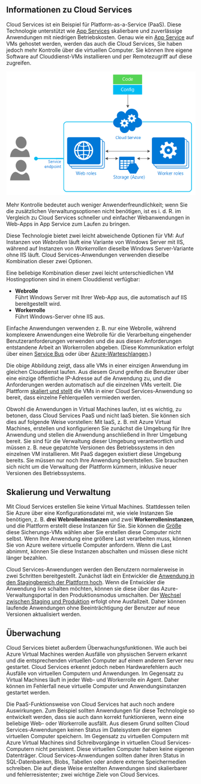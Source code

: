 <a name="tellmecs"></a>
## Informationen zu Cloud Services

Cloud Services ist ein Beispiel für Platform-as-a-Service (PaaS). Diese Technologie unterstützt wie [App Services](app-service-web-overview.md) skalierbare und zuverlässige Anwendungen mit niedrigen Betriebskosten. Genau wie ein [App Service](app-service-web-overview.md) auf VMs gehostet werden, werden das auch die Cloud Services, Sie haben jedoch mehr Kontrolle über die virtuellen Computer. Sie können Ihre eigene Software auf Clouddienst-VMs installieren und per Remotezugriff auf diese zugreifen.

![cs_diagramcs_diagram](./media/cloud-services-choose-me-content/diagram.png)

Mehr Kontrolle bedeutet auch weniger Anwenderfreundlichkeit; wenn Sie die zusätzlichen Verwaltungsoptionen nicht benötigen, ist es i. d. R. im Vergleich zu Cloud Services schneller und einfacher Webanwendungen in Web-Apps in App Service zum Laufen zu bringen.

Diese Technologie bietet zwei leicht abweichende Optionen für VM: Auf Instanzen von *Webrollen* läuft eine Variante von Windows Server mit IIS, während auf Instanzen von *Workerrollen* dieselbe Windows Server-Variante ohne IIS läuft. Cloud Services-Anwendungen verwenden dieselbe Kombination dieser zwei Optionen.

Eine beliebige Kombination dieser zwei leicht unterschiedlichen VM Hostingoptionen sind in einem Clouddienst verfügbar:

* **Webrolle**  
  Führt Windows Server mit Ihrer Web-App aus, die automatisch auf IIS bereitgestellt wird.
* **Workerrolle**  
  Führt Windows-Server ohne IIS aus.

Einfache Anwendungen verwenden z. B. nur eine Webrolle, während komplexere Anwendungen eine Webrolle für die Verarbeitung eingehender Benutzeranforderungen verwenden und die aus diesen Anforderungen entstandene Arbeit an Workerrollen abgeben. (Diese Kommunikation erfolgt über einen [Service Bus](../articles/service-bus/fundamentals-service-bus-hybrid-solutions.md) oder über [Azure-Warteschlangen](../articles/storage/storage-introduction.md).)

Die obige Abbildung zeigt, dass alle VMs in einer einzigen Anwendung im gleichen Clouddienst laufen. Aus diesem Grund greifen die Benutzer über eine einzige öffentliche IP-Adresse auf die Anwendung zu, und die Anforderungen werden automatisch auf die einzelnen VMs verteilt. Die Plattform [skaliert und stellt](../articles/cloud-services/cloud-services-how-to-scale.md) die VMs in einer Cloud Services-Anwendung so bereit, dass einzelne Fehlerquellen vermieden werden.

Obwohl die Anwendungen in Virtual Machines laufen, ist es wichtig, zu betonen, dass Cloud Services PaaS und nicht IaaS bieten. Sie können sich dies auf folgende Weise vorstellen: Mit IaaS, z. B. mit Azure Virtual Machines, erstellen und konfigurieren Sie zunächst die Umgebung für Ihre Anwendung und stellen die Anwendung anschließend in Ihrer Umgebung bereit. Sie sind für die Verwaltung dieser Umgebung verantwortlich und müssen z. B. neue gepatchte Versionen des Betriebssystems in den einzelnen VM installieren. Mit PaaS dagegen existiert diese Umgebung bereits. Sie müssen nur noch Ihre Anwendung bereitstellen. Sie brauchen sich nicht um die Verwaltung der Plattform kümmern, inklusive neuer Versionen des Betriebssystems.

## Skalierung und Verwaltung
Mit Cloud Services erstellen Sie keine Virtual Machines. Stattdessen teilen Sie Azure über eine Konfigurationsdatei mit, wie viele Instanzen Sie benötigen, z. B. **drei Webrolleninstanzen** und zwei **Workerrolleninstanzen**, und die Plattform erstellt diese Instanzen für Sie. Sie können die [Größe](../articles/cloud-services/cloud-services-sizes-specs.md) diese Sicherungs-VMs wählen aber Sie erstellen diese Computer nicht selbst. Wenn Ihre Anwendung eine größere Last verarbeiten muss, können Sie von Azure weitere virtuelle Computer anfordern. Wenn die Last abnimmt, können Sie diese Instanzen abschalten und müssen diese nicht länger bezahlen.

Cloud Services-Anwendungen werden den Benutzern normalerweise in zwei Schritten bereitgestellt. Zunächst lädt ein Entwickler die [Anwendung in den Stagingbereich der Plattform hoch](../articles/cloud-services/cloud-services-how-to-create-deploy.md). Wenn die Entwickler die Anwendung live schalten möchten, können sie diese über das Azure-Verwaltungsportal in den Produktionsmodus umschalten. Der [Wechsel zwischen Staging und Produktion](../articles/cloud-services/cloud-services-nodejs-stage-application.md) erfolgt ohne Ausfallzeit. Daher können laufende Anwendungen ohne Beeinträchtigung der Benutzer auf neue Versionen aktualisiert werden.

## Überwachung
Cloud Services bietet außerdem Überwachungsfunktionen. Wie auch bei Azure Virtual Machines werden Ausfälle von physischen Servern erkannt und die entsprechenden virtuellen Computer auf einem anderen Server neu gestartet. Cloud Services erkennt jedoch neben Hardwarefehlern auch Ausfälle von virtuellen Computern und Anwendungen. Im Gegensatz zu Virtual Machines läuft in jeder Web- und Workerrolle ein Agent. Daher können im Fehlerfall neue virtuelle Computer und Anwendungsinstanzen gestartet werden.

Die PaaS-Funktionsweise von Cloud Services hat auch noch andere Auswirkungen. Zum Beispiel sollten Anwendungen für diese Technologie so entwickelt werden, dass sie auch dann korrekt funktionieren, wenn eine beliebige Web- oder Workerrolle ausfällt. Aus diesem Grund sollten Cloud Services-Anwendungen keinen Status im Dateisystem der eigenen virtuellen Computer speichern. Im Gegensatz zu virtuellen Computern mit Azure Virtual Machines sind Schreibvorgänge in virtuellen Cloud Services-Computern nicht persistent. Diese virtuellen Computer haben keine eigenen Datenträger. Cloud Services-Anwendungen sollten daher ihren Status in SQL-Datenbanken, Blobs, Tabellen oder andere externe Speichermedien schreiben. Die auf diese Weise erstellten Anwendungen sind skalierbarer und fehlerresistenter; zwei wichtige Ziele von Cloud Services.

<!---HONumber=August15_HO8-->